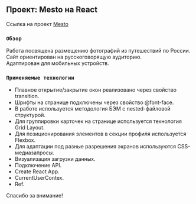 ## Проект: Mesto на React

Ссылка на проект [Mesto](https://bambambarabam.github.io/mesto-react)

### `Обзор`

Работа посвящена размещению фотографий из путешествий по России. Сайт ориентирован на русскоговорящую аудиторию. <br />
Адаптирован для мобильных устройств.<br />

### `Применяемые технологии`

* Плавное открытие/закрытие окон реализовано через свойство transition.
* Шрифты на странице подключены через свойство @font-face.
* В работе используется методология БЭМ с nested-файловой структурой.
* Для группировки карточек на странице используется технология Grid Layout.
* Для позиционирования элементов в секции профиля используется Flexbox.
* Для адаптации под разные разрешения экранов используются CSS-медиазапросы.
* Визуализация загрузки данных.
* Подключение API.
* Create React App.
* CurrentUserContex.
* Ref.

Cпасибо за внимание!